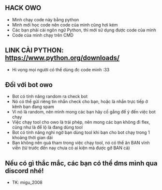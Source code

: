 ## HACK OWO
* Mình chạy code này bằng python
* Mình mới học code nên code của mình cũng hơi kém
* Các bạn phải cài ngôn ngữ Python, thì mới sử dụng được code của mình
* Code của mình chạy trên CMD
## LINK CÀI PYTHON: https://www.python.org/downloads/
* Hi vọng mọi người có thể dùng đc code mình :33
## Đối với bot owo
* Bot có tính năng random ra check bot
* Nó có thể gửi riêng tin nhắn check cho bạn, hoặc là nhắn trực tiếp ở kênh bạn đang spam
* Vì nó là random, nên mình mong các bạn hãy cố gắng để ý đến việc bot chạy
* Việc chạy tool cho owo là trái phép, nên mong các bạn không đi flex, cũng như là để lộ là đang dùng tool
* Bot có tính năng nghi ngờ bạn dùng tool khi bạn cho bot chạy trong 1 khoảng thời gian dài
* Bạn không nên quá tham trong việc chạy tool, nó có thể ăn BAN vĩnh viễn (từ trước đến nay chưa có ai kiện mà được gỡ BAN cả)
## Nếu có gì thắc mắc, các bạn có thể dms mình qua discord nhé!
* TK: migu_2008

